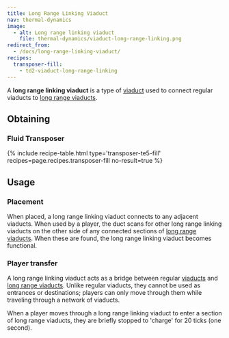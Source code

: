 ```yaml
---
title: Long Range Linking Viaduct
nav: thermal-dynamics
image:
  - alt: Long range linking viaduct
    file: thermal-dynamics/viaduct-long-range-linking.png
redirect_from:
  - /docs/long-range-linking-viaduct/
recipes:
  transposer-fill:
    - td2-viaduct-long-range-linking
---
```


A **long range linking viaduct** is a type of [viaduct](/docs/thermal-dynamics/viaduct/) used to
connect regular viaducts to [long range viaducts](/docs/thermal-dynamics/long-range-viaduct/).


Obtaining
---------

### Fluid Transposer
{% include recipe-table.html type='transposer-te5-fill' recipes=page.recipes.transposer-fill no-result=true %}


Usage
-----

### Placement
When placed, a long range linking viaduct connects to any adjacent viaducts.
When used by a player, the duct scans for other long range linking viaducts on
the other side of any connected sections of [long range
viaducts](/docs/thermal-dynamics/long-range-viaduct/). When these are found, the long range
linking viaduct becomes functional.

### Player transfer
A long range linking viaduct acts as a bridge between regular
[viaducts](/docs/thermal-dynamics/viaduct/) and [long range viaducts](/docs/thermal-dynamics/long-range-viaduct/).
Unlike regular viaducts, they cannot be used as entrances or destinations;
players can only move through them while traveling through a network of
viaducts.

When a player moves through a long range linking viaduct to enter a section of
long range viaducts, they are briefly stopped to 'charge' for 20 ticks (one
second).
